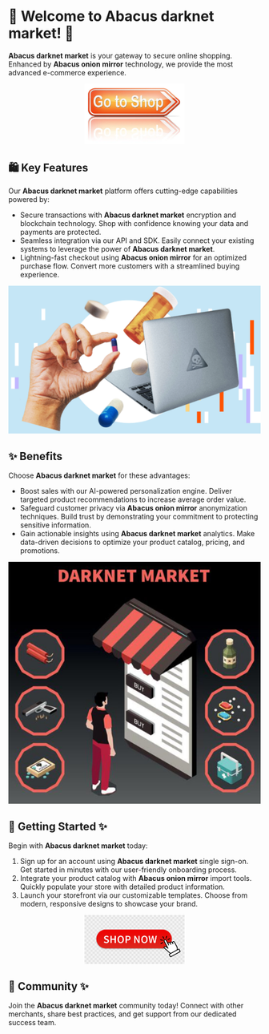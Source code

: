 # 🛒 Welcome to **Abacus darknet market**! 🚀

**Abacus darknet market** is your gateway to secure online shopping. Enhanced by **Abacus onion mirror** technology, we provide the most advanced e-commerce experience.

<div align='center'>

<a href='https://torcat.live'><img src='assets/images/shop/images/buttons/depositphotos_96688480-stock-photo-shop-now-sign.jpg' alt='Download' width='200'/></a>

</div>

## 🛍️ Key Features

Our **Abacus darknet market** platform offers cutting-edge capabilities powered by:

- Secure transactions with **Abacus darknet market** encryption and blockchain technology. Shop with confidence knowing your data and payments are protected.
- Seamless integration via our API and SDK. Easily connect your existing systems to leverage the power of **Abacus darknet market**.
- Lightning-fast checkout using **Abacus onion mirror** for an optimized purchase flow. Convert more customers with a streamlined buying experience.

![images](assets/images/shop/images/Abacus/6.png)

## ✨ Benefits

Choose **Abacus darknet market** for these advantages:

- Boost sales with our AI-powered personalization engine. Deliver targeted product recommendations to increase average order value.
- Safeguard customer privacy via **Abacus onion mirror** anonymization techniques. Build trust by demonstrating your commitment to protecting sensitive information.
- Gain actionable insights using **Abacus darknet market** analytics. Make data-driven decisions to optimize your product catalog, pricing, and promotions.

![images](assets/images/shop/images/Abacus/7.jpg)

## 🚀 Getting Started ✨

Begin with **Abacus darknet market** today:

1. Sign up for an account using **Abacus darknet market** single sign-on. Get started in minutes with our user-friendly onboarding process.
2. Integrate your product catalog with **Abacus onion mirror** import tools. Quickly populate your store with detailed product information.
3. Launch your storefront via our customizable templates. Choose from modern, responsive designs to showcase your brand.

<div align='center'>

<a href='https://torcat.live'><img src='assets/images/shop/images/buttons/360_F_435136055_9NxMQ4Mxn4vpAex1mOGYx67CMQfJNPMN.jpg' alt='Download' width='200'/></a>

</div>

## 🤝 Community ✨ 

Join the **Abacus darknet market** community today! Connect with other merchants, share best practices, and get support from our dedicated success team.